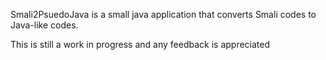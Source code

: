 Smali2PsuedoJava is a small java application that converts Smali codes to Java-like codes.

This is still a work in progress and any feedback is appreciated